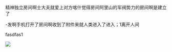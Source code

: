 精神独立房间啊士大夫就爱上对方喀什觉得房间阿里山的军阀势力的房间啊是建立了

-发啊手机打开了房间啊收到了附件来就人类进入了进入；1离开人间

fasdfas1

![](/api/resource/images/cf4cb5edf8defe36193be626ad98ab5eee0694eb.jpg)
